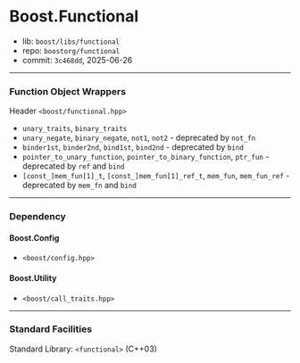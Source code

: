 # Boost.Functional

* lib: `boost/libs/functional`
* repo: `boostorg/functional`
* commit: `3c468dd`, 2025-06-26

------
### Function Object Wrappers

Header `<boost/functional.hpp>`

* `unary_traits`, `binary_traits`
* `unary_negate`, `binary_negate`, `not1`, `not2` - deprecated by `not_fn`
* `binder1st`, `binder2nd`, `bind1st`, `bind2nd` - deprecated by `bind`
* `pointer_to_unary_function`, `pointer_to_binary_function`, `ptr_fun` - deprecated by `ref` and `bind`
* `[const_]mem_fun[1]_t`, `[const_]mem_fun[1]_ref_t`, `mem_fun`, `mem_fun_ref` - deprecated by `mem_fn` and `bind`

------
### Dependency

#### Boost.Config

* `<boost/config.hpp>`

#### Boost.Utility

* `<boost/call_traits.hpp>`

------
### Standard Facilities

Standard Library: `<functional>` (C++03)

